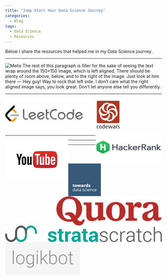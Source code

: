 ```yaml
---
title: "Jump Start Your Data Science Journey"
categories:
  - Blog
tags:
  - Data Science
  - Resources
---
```


Below I share the resources that helped me in my Data Science journey.

---

[<img src="/assets/images/jump_start/metis.png" align="left">](https://www.thisismetis.com/) 
Metis The rest of this paragraph is filler for the sake of seeing the text wrap around the 150×150 image, which is left aligned. There should be plenty of room above, below, and to the right of the image. Just look at him there — Hey guy! Way to rock that left side. I don’t care what the right aligned image says, you look great. Don’t let anyone else tell you differently.

---

[<img src="/assets/images/jump_start/leetcode.png" align="left">](https://leetcode.com/) [<img src="/assets/images/jump_start/codewars.png" align="center">](https://www.codewars.com/) [<img src="/assets/images/jump_start/hackerrank.png" align="right">](https://www.hackerrank.com/) 

---

[<img src="/assets/images/jump_start/youtube.png" align="left">](https://www.youtube.com/)

---

[<img src="/assets/images/jump_start/tds.png" align="left">](https://towardsdatascience.com/)[<img src="/assets/images/jump_start/quora.png" align="right">](https://www.quora.com/)

---

[<img src="/assets/images/jump_start/stratascratch.png" align="left">](https://www.stratascratch.com/)
[<img src="/assets/images/jump_start/logikbot.png" align="center">](https://www.logikbot.com/)
